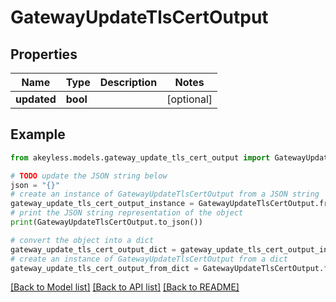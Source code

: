 # GatewayUpdateTlsCertOutput


## Properties

Name | Type | Description | Notes
------------ | ------------- | ------------- | -------------
**updated** | **bool** |  | [optional] 

## Example

```python
from akeyless.models.gateway_update_tls_cert_output import GatewayUpdateTlsCertOutput

# TODO update the JSON string below
json = "{}"
# create an instance of GatewayUpdateTlsCertOutput from a JSON string
gateway_update_tls_cert_output_instance = GatewayUpdateTlsCertOutput.from_json(json)
# print the JSON string representation of the object
print(GatewayUpdateTlsCertOutput.to_json())

# convert the object into a dict
gateway_update_tls_cert_output_dict = gateway_update_tls_cert_output_instance.to_dict()
# create an instance of GatewayUpdateTlsCertOutput from a dict
gateway_update_tls_cert_output_from_dict = GatewayUpdateTlsCertOutput.from_dict(gateway_update_tls_cert_output_dict)
```
[[Back to Model list]](../README.md#documentation-for-models) [[Back to API list]](../README.md#documentation-for-api-endpoints) [[Back to README]](../README.md)


